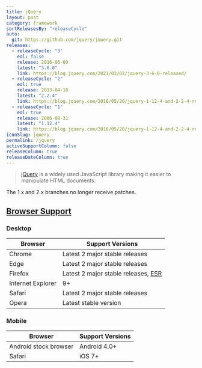 ```yaml
---
title: jQuery
layout: post
category: framework
sortReleasesBy: "releaseCycle"
auto:
  git: https://github.com/jquery/jquery.git
releases:
  - releaseCycle: "3"
    eol: false
    release: 2016-06-09
    latest: "3.6.0"
    link: https://blog.jquery.com/2021/03/02/jquery-3-6-0-released/
  - releaseCycle: "2"
    eol: true
    release: 2013-04-18
    latest: "2.2.4"
    link: https://blog.jquery.com/2016/05/20/jquery-1-12-4-and-2-2-4-released/
  - releaseCycle: "1"
    eol: true
    release: 2006-08-31
    latest: "1.12.4"
    link: https://blog.jquery.com/2016/05/20/jquery-1-12-4-and-2-2-4-released/
iconSlug: jquery
permalink: /jquery
activeSupportColumn: false
releaseColumn: true
releaseDateColumn: true
---
```


> [jQuery](https://jquery.com/) is a widely used JavaScript library making it easier to manipulate HTML documents.

The 1.x and 2.x branches no longer receive patches.

## [Browser Support](https://jquery.com/browser-support/)

### Desktop

| Browser           | Support Versions                                                                                |
|-------------------|-------------------------------------------------------------------------------------------------|
| Chrome            | Latest 2 major stable releases                                                                  |
| Edge              | Latest 2 major stable releases                                                                  |
| Firefox           | Latest 2 major stable releases, [ESR](https://support.mozilla.org/kb/firefox-esr-release-cycle) |
| Internet Explorer | 9+                                                                                              |
| Safari            | Latest 2 major stable releases                                                                  |
| Opera             | Latest stable version                                                                           |

### Mobile

| Browser               | Support Versions               |
|-----------------------|--------------------------------|
| Android stock browser | Android 4.0+                   |
| Safari                | iOS 7+                         |
